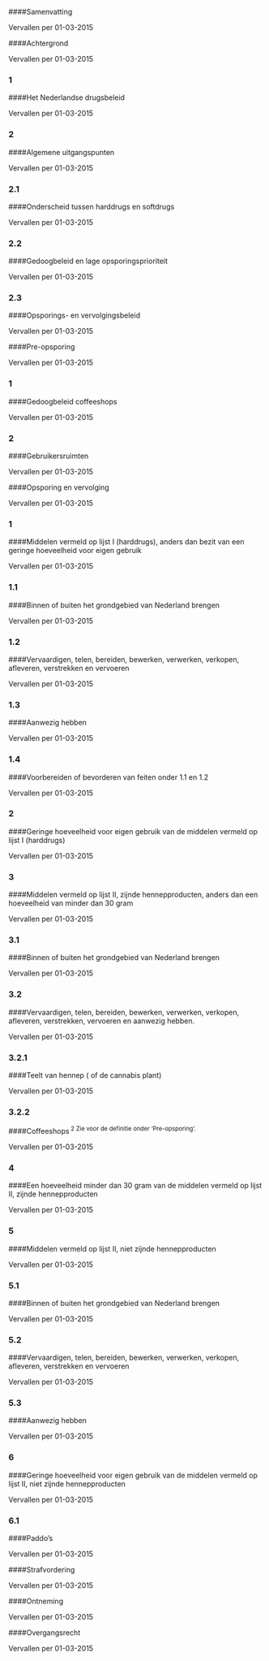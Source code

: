 <meta http-equiv='Content-Type' content='text/html; charset=utf-8' />


####Samenvatting

Vervallen per 01-03-2015 

####Achtergrond

Vervallen per 01-03-2015 

### 1  

####Het Nederlandse drugsbeleid

Vervallen per 01-03-2015 

### 2  

####Algemene uitgangspunten

Vervallen per 01-03-2015 

### 2.1  

####Onderscheid tussen harddrugs en softdrugs

Vervallen per 01-03-2015 

### 2.2  

####Gedoogbeleid en lage opsporingsprioriteit

Vervallen per 01-03-2015 

### 2.3  

####Opsporings- en vervolgingsbeleid

Vervallen per 01-03-2015 

####Pre-opsporing

Vervallen per 01-03-2015 

### 1  

####Gedoogbeleid coffeeshops

Vervallen per 01-03-2015 

### 2  

####Gebruikersruimten

Vervallen per 01-03-2015 

####Opsporing en vervolging

Vervallen per 01-03-2015 

### 1  

####Middelen vermeld op lijst I (harddrugs), anders dan bezit van een geringe hoeveelheid voor eigen gebruik

Vervallen per 01-03-2015 

### 1.1  

####Binnen of buiten het grondgebied van Nederland brengen

Vervallen per 01-03-2015 

### 1.2  

####Vervaardigen, telen, bereiden, bewerken, verwerken, verkopen, afleveren, verstrekken en vervoeren

Vervallen per 01-03-2015 

### 1.3  

####Aanwezig hebben

Vervallen per 01-03-2015 

### 1.4  

####Voorbereiden of bevorderen van feiten onder 1.1  en 1.2 

Vervallen per 01-03-2015 

### 2  

####Geringe hoeveelheid voor eigen gebruik van de middelen vermeld op lijst I (harddrugs)

Vervallen per 01-03-2015 

### 3  

####Middelen vermeld op lijst II, zijnde hennepproducten, anders dan een hoeveelheid van minder dan 30 gram

Vervallen per 01-03-2015 

### 3.1  

####Binnen of buiten het grondgebied van Nederland brengen

Vervallen per 01-03-2015 

### 3.2  

####Vervaardigen, telen, bereiden, bewerken, verwerken, verkopen, afleveren, verstrekken, vervoeren en aanwezig hebben.

Vervallen per 01-03-2015 

### 3.2.1  

####Teelt van hennep ( of de cannabis plant)

Vervallen per 01-03-2015 

### 3.2.2  

####Coffeeshops<sup> 2  Zie voor de definitie onder ‘Pre-opsporing’.  </sup> 

Vervallen per 01-03-2015 

### 4  

####Een hoeveelheid minder dan 30 gram van de middelen vermeld op lijst II, zijnde hennepproducten

Vervallen per 01-03-2015 

### 5  

####Middelen vermeld op lijst II, niet zijnde hennepproducten

Vervallen per 01-03-2015 

### 5.1  

####Binnen of buiten het grondgebied van Nederland brengen

Vervallen per 01-03-2015 

### 5.2  

####Vervaardigen, telen, bereiden, bewerken, verwerken, verkopen, afleveren, verstrekken en vervoeren

Vervallen per 01-03-2015 

### 5.3  

####Aanwezig hebben

Vervallen per 01-03-2015 

### 6  

####Geringe hoeveelheid voor eigen gebruik van de middelen vermeld op lijst II, niet zijnde hennepproducten

Vervallen per 01-03-2015 

### 6.1 

####Paddo’s

Vervallen per 01-03-2015 

####Strafvordering

Vervallen per 01-03-2015 

####Ontneming

Vervallen per 01-03-2015 

####Overgangsrecht

Vervallen per 01-03-2015 

